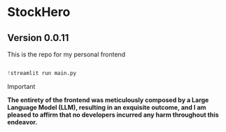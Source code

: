 # StockHero
## Version 0.0.11
This is the repo for my personal frontend

```python

!streamlit run main.py

```

> [!IMPORTANT]
> **The entirety of the frontend was meticulously composed by a Large Language Model (LLM), resulting in an exquisite outcome, and I am pleased to affirm that no developers incurred any harm throughout this endeavor.**